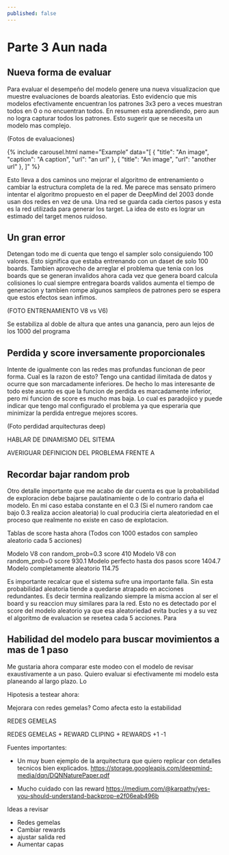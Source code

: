 ```yaml
---
published: false
---
```

# Parte 3 Aun nada

## Nueva forma de evaluar

Para evaluar el desempeño del modelo genere una nueva visualizacion que muestre evaluaciones de boards aleatorias. Esto evidencio que mis modelos efectivamente encuentran los patrones 3x3 pero a veces muestran todos en 0 o no encuentran todos. En resumen esta aprendiendo, pero aun no logra capturar todos los patrones. Esto sugerir que se necesita un modelo mas complejo.


(Fotos de evaluaciones)

{% include carousel.html name=”Example” data="[
  {
    "title": "An image",
    "caption": "A caption",
    "url": "an url"
  },
  {
    "title": "An image",
    "url": "another url"
  },
]" %}

Esto lleva a dos caminos uno mejorar el algoritmo de entrenamiento o cambiar la estructura completa de la red. Me parece mas sensato primero intentar el algoritmo propuesto en el paper de DeepMind del 2003 donde usan dos redes en vez de una. Una red se guarda cada ciertos pasos y esta es la red utilizada para generar los target. La idea de esto es lograr un estimado del target menos ruidoso.

## Un gran error

Detengan todo me di cuenta que tengo el sampler solo consiguiendo 100 valores. Esto significa que estaba entrenando con un daset de solo 100 boards. Tambien aprovecho de arreglar el problema que tenia con los boards que se generan invalidos ahora cada vez que genera board calcula colisiones lo cual siempre entregara boards validos aumenta el tiempo de generacion y tambien rompe algunos sampleos de patrones pero se espera que estos efectos sean infimos.

(FOTO ENTRENAMIENTO V8 vs V6)

Se estabiliza al doble de altura que antes una ganancia, pero aun lejos de los 1000 del programa 


## Perdida y score inversamente proporcionales

Intente de igualmente con las redes mas profundas funcionan de peor forma. Cual es la razon de esto? Tengo una cantidad ilimitada de datos y ocurre que son marcadamente inferiores. De hecho lo mas interesante de todo este asunto es que la funcion de perdida es marcadamente inferior, pero mi funcion de score es mucho mas baja. Lo cual es paradojico y puede indicar que tengo mal configurado el problema ya que esperaria que minimizar la perdida entregue mejores scores.

(Foto perdidad arquitecturas deep)

HABLAR DE DINAMISMO DEL SITEMA

AVERIGUAR DEFINICION DEL PROBLEMA FRENTE A

## Recordar bajar random prob

Otro detalle importante que me acabo de dar cuenta es que la probabilidad de exploracion debe bajarse paulatinamiente o de lo contrario daña el modelo. En mi caso estaba constante en el 0.3 (Si el numero random cae bajo 0.3 realiza accion aleatoria) lo cual produciria cierta aleatoriedad en el proceso que realmente no existe en caso de explotacion.

Tablas de score hasta ahora (Todos con 1000 estados con sampleo aleatorio cada 5 acciones)

Modelo V8 con random_prob=0.3 score 410
Modelo V8 con random_prob=0 score 930.1
Modelo perfecto hasta dos pasos score 1404.7
Modelo completamente aleatorio 114.75

Es importante recalcar que el sistema sufre una importante falla. Sin esta probabilidad aleatoria tiende a quedarse atrapado en acciones redundantes. Es decir termina realizando siempre la misma accion al ser el board y su reaccion muy similares para la red. Esto no es detectado por el score del modelo aleatorio ya que esa aleatoriedad evita bucles y a su vez el algoritmo de evaluacion se resetea cada 5 acciones. Para 

## Habilidad del modelo para buscar movimientos a mas de 1 paso
Me gustaria ahora comparar este modeo con el modelo de revisar exaustivamente a un paso. Quiero evaluar si efectivamente mi modelo esta planeando al largo plazo. Lo 


Hipotesis a testear ahora:

Mejorara con redes gemelas?
Como afecta esto la estabilidad


REDES GEMELAS

REDES GEMELAS + REWARD CLIPING + REWARDS +1 -1

Fuentes importantes:

* Un muy buen ejemplo de la arquitectura que quiero replicar con detalles tecnicos bien explicados.
https://storage.googleapis.com/deepmind-media/dqn/DQNNaturePaper.pdf

* Mucho cuidado con las reward
https://medium.com/@karpathy/yes-you-should-understand-backprop-e2f06eab496b


Ideas a revisar

* Redes gemelas
* Cambiar rewards
* ajustar salida red
* Aumentar capas
